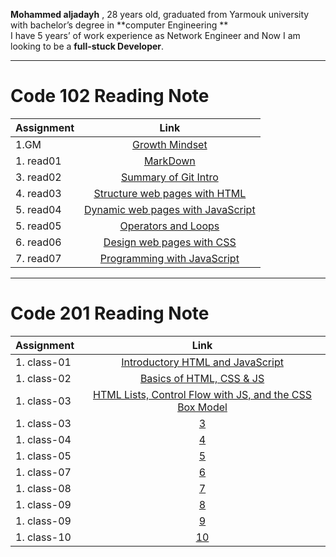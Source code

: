 **Mohammed aljadayh** , 28 years old,  graduated from Yarmouk university with bachelor’s degree in **computer Engineering **    
I have 5 years’ of  work experience as Network Engineer and Now I am looking to be a **full-stuck Developer**.
 


--------------------------------------

# Code 102 Reading Note
 | Assignment | **Link**|
| :---        |    :----:   |
| 1.GM|[Growth Mindset](https://mohammadaljadayh.github.io/reading-notes/102/GrowthMindset)      |
| 1. read01| [MarkDown](https://mohammadaljadayh.github.io/reading-notes/102/read01)   |
| 3. read02| [Summary of Git Intro](https://mohammadaljadayh.github.io/reading-notes/102/read02)    |
| 4. read03| [Structure web pages with HTML](https://mohammadaljadayh.github.io/reading-notes/102/read03)    |
| 5. read04| [Dynamic web pages with JavaScript](https://mohammadaljadayh.github.io/reading-notes/102/read04)    |
| 5. read05| [Operators and Loops](https://mohammadaljadayh.github.io/reading-notes/102/read05)    |
| 6. read06| [ Design web pages with CSS](https://mohammadaljadayh.github.io/reading-notes/102/read06)    |
| 7. read07| [  Programming with JavaScript](https://mohammadaljadayh.github.io/reading-notes/102/read07)  |

---------------------------------------
# Code 201 Reading Note 
 | Assignment | **Link**|
| :---        |    :----:   |
| 1. class-01| [Introductory HTML and JavaScript](https://mohammadaljadayh.github.io/reading-notes/201/read01)   |
| 1. class-02| [Basics of HTML, CSS & JS](https://mohammadaljadayh.github.io/reading-notes/201/read02)   |
|1. class-03| [HTML Lists, Control Flow with JS, and the CSS Box Model](https://mohammadaljadayh.github.io/reading-notes/201/read03)|
| 1. class-03| [3](https://mohammadaljadayh.github.io/reading-notes/201/read03)  |
| 1. class-04| [4](https://mohammadaljadayh.github.io/reading-notes/201/read04)   |
| 1. class-05| [5](https://mohammadaljadayh.github.io/reading-notes/201/read05)   |
| 1. class-07| [6](https://mohammadaljadayh.github.io/reading-notes/201/read06)   |
| 1. class-08| [7](https://mohammadaljadayh.github.io/reading-notes/201/read07)   |
| 1. class-09| [8](https://mohammadaljadayh.github.io/reading-notes/201/read08)   |
| 1. class-09| [9](https://mohammadaljadayh.github.io/reading-notes/201/read09)   |
| 1. class-10| [10](https://mohammadaljadayh.github.io/reading-notes/201/read10)   |


